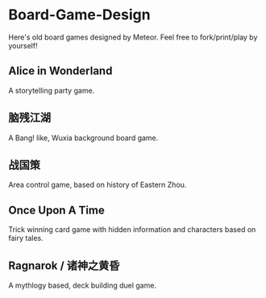# Board-Game-Design

  Here's old board games designed by Meteor. Feel free to fork/print/play by yourself!

## Alice in Wonderland

  A storytelling party game.
  
## 脑残江湖

  A Bang! like, Wuxia background board game.
  
## 战国策

  Area control game, based on history of Eastern Zhou.
  
## Once Upon A Time

  Trick winning card game with hidden information and characters based on fairy tales.
  
## Ragnarok / 诸神之黄昏

  A mythlogy based, deck building duel game.

